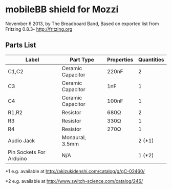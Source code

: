 # mobileBB shield for Mozzi

November 6 2013, by The Breadboard Band, Based on exported list from Fritzing 0.8.3- http://fritzing.org

## Parts List
|Label                  |Part Type        |Properties|Quantities            |
|-----------------------|-----------------|----------|----------------------|
|C1,C2                  |Ceramic Capacitor|220nF     |2                     |
|C3                     |Ceramic Capacitor|1nF       |1                     |
|C4                     |Ceramic Capacitor|100nF     |1                     |
|R1,R2                  |Resistor         |680Ω      |2                     |
|R3                     |Resistor         |330Ω      |1                     |
|R4                     |Resistor         |270Ω      |1                     |
|Audio Jack             |Monaural, 3.5mm  |          |2 (*1)                |
|Pin Sockets For Arduino|N/A              |          |1 (*2)                |

*1 e.g. available at http://akizukidenshi.com/catalog/g/gC-02460/

*2 e.g. available at http://www.switch-science.com/catalog/246/
